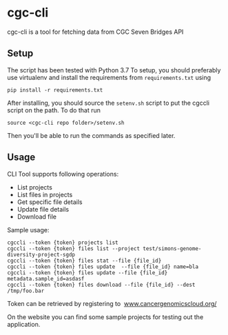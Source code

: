 # cgc-cli

cgc-cli is a tool for fetching data from CGC Seven Bridges API

## Setup

The script has been tested with Python 3.7
To setup, you should preferably use virtualenv and install the requirements from `requirements.txt` using

```
pip install -r requirements.txt
```

After installing, you should source the `setenv.sh` script to put the cgccli script on the path. To do that run
```
source <cgc-cli repo folder>/setenv.sh
```

Then you'll be able to run the commands as specified later.

## Usage

CLI Tool supports following operations:

 - List projects
 - List files in projects
 - Get specific file details
 - Update file details
 - Download file

Sample usage:
```
cgccli --token {token} projects list
cgccli --token {token} files list --project test/simons-genome-diversity-project-sgdp
cgccli --token {token} files stat --file {file_id}
cgccli --token {token} files update  --file {file_id} name=bla
cgccli --token {token} files update --file {file_id} metadata.sample_id=asdasf
cgccli --token {token} files download --file {file_id} --dest /tmp/foo.bar
```
Token can be retrieved by registering to ​ www.cancergenomicscloud.org/

On the website you can find some sample projects for testing out the application.
